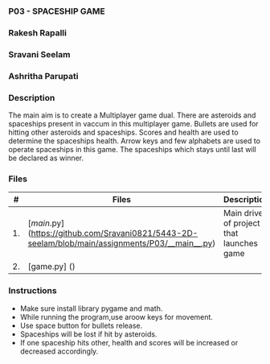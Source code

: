 ### P03 - SPACESHIP GAME

### Rakesh Rapalli
### Sravani Seelam
### Ashritha Parupati

### Description

The main aim is to create a Multiplayer game dual. There are asteroids and spaceships present in vaccum in this multiplayer game. Bullets are used for hitting other asteroids and spaceships. Scores and health are used to determine the spaceships health. Arrow keys and few alphabets are used to operate spaceships in this game. The spaceships which stays until last will be declared as winner.

### Files

|  #  |  Files  | Description |
|:---:| --------|-------------|
|  1. |[_main_.py] (https://github.com/Sravani0821/5443-2D-seelam/blob/main/assignments/P03/__main__.py) | Main driver of project that launches game |
|  2. |[game.py] ()









### Instructions

- Make sure install library pygame and math.
- While running the program,use aroow keys for movement.
- Use space button for bullets release.
- Spaceships will be lost if hit by asteroids.
- If one spaceship hits other, health and scores will be increased or decreased accordingly.
